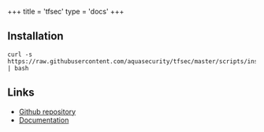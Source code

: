 +++
title = 'tfsec'
type = 'docs'
+++

## Installation

```shell
curl -s https://raw.githubusercontent.com/aquasecurity/tfsec/master/scripts/install_linux.sh | bash
```

## Links

- [Github repository](https://github.com/aquasecurity/tfsec)
- [Documentation](https://aquasecurity.github.io/tfsec/)
